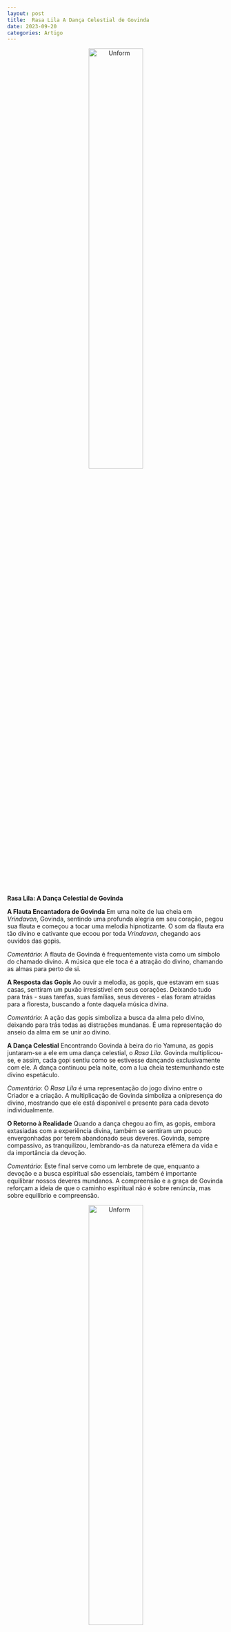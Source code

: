 ```yaml
---
layout: post
title:  Rasa Lila A Dança Celestial de Govinda
date: 2023-09-20
categories: Artigo
---
```


<p align="center">
<img src="{{ site.baseurl }}/images/2023-09-20-Rasa-Lila--A-Danca-Celestial-de-Govinda.jpg" height="50%" width="50%" alt="Unform" />
</p>

**Rasa Lila: A Dança Celestial de Govinda**

**A Flauta Encantadora de Govinda**
Em uma noite de lua cheia em *Vrindavan*, Govinda, sentindo uma profunda alegria em seu coração, pegou sua flauta e começou a tocar uma melodia hipnotizante. O som da flauta era tão divino e cativante que ecoou por toda *Vrindavan*, chegando aos ouvidos das gopis.

*Comentário*: A flauta de Govinda é frequentemente vista como um símbolo do chamado divino. A música que ele toca é a atração do divino, chamando as almas para perto de si.

**A Resposta das Gopis**
Ao ouvir a melodia, as gopis, que estavam em suas casas, sentiram um puxão irresistível em seus corações. Deixando tudo para trás - suas tarefas, suas famílias, seus deveres - elas foram atraídas para a floresta, buscando a fonte daquela música divina.

*Comentário*: A ação das gopis simboliza a busca da alma pelo divino, deixando para trás todas as distrações mundanas. É uma representação do anseio da alma em se unir ao divino.

**A Dança Celestial**
Encontrando Govinda à beira do rio Yamuna, as gopis juntaram-se a ele em uma dança celestial, o *Rasa Lila*. Govinda multiplicou-se, e assim, cada gopi sentiu como se estivesse dançando exclusivamente com ele. A dança continuou pela noite, com a lua cheia testemunhando este divino espetáculo.

*Comentário*: O *Rasa Lila* é uma representação do jogo divino entre o Criador e a criação. A multiplicação de Govinda simboliza a onipresença do divino, mostrando que ele está disponível e presente para cada devoto individualmente.

**O Retorno à Realidade**
Quando a dança chegou ao fim, as gopis, embora extasiadas com a experiência divina, também se sentiram um pouco envergonhadas por terem abandonado seus deveres. Govinda, sempre compassivo, as tranquilizou, lembrando-as da natureza efêmera da vida e da importância da devoção.

*Comentário*: Este final serve como um lembrete de que, enquanto a devoção e a busca espiritual são essenciais, também é importante equilibrar nossos deveres mundanos. A compreensão e a graça de Govinda reforçam a ideia de que o caminho espiritual não é sobre renúncia, mas sobre equilíbrio e compreensão.

<p align="center">
<img src="{{ site.baseurl }}/images/2023-09-20-Rasa-Lila--A-Danca-Celestial-de-Govinda_1.jpg" height="50%" width="50%" alt="Unform" />
</p>

<p align="center">
<img src="{{ site.baseurl }}/images/2023-09-20-Rasa-Lila--A-Danca-Celestial-de-Govinda_2.jpg" height="50%" width="50%" alt="Unform" />
</p>